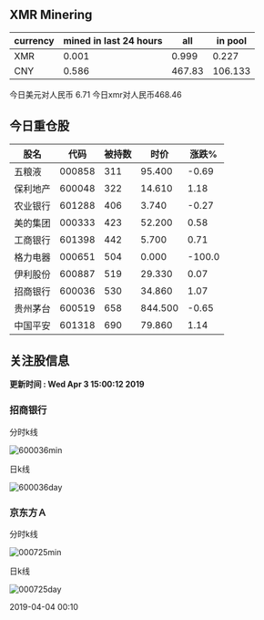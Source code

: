 ## XMR Minering

|currency|mined in last 24 hours|all|in pool|
|---|---|---|---|
|XMR|0.001|0.999|0.227|
|CNY|0.586|467.83|106.133|

今日美元对人民币 6.71	今日xmr对人民币468.46


## 今日重仓股 

|股名|代码|被持数|时价|涨跌%|
|---|---|---|---|---|
|五粮液|000858|311|95.400|-0.69|
|保利地产|600048|322|14.610|1.18|
|农业银行|601288|406|3.740|-0.27|
|美的集团|000333|423|52.200|0.58|
|工商银行|601398|442|5.700|0.71|
|格力电器|000651|504|0.000|-100.0|
|伊利股份|600887|519|29.330|0.07|
|招商银行|600036|530|34.860|1.07|
|贵州茅台|600519|658|844.500|-0.65|
|中国平安|601318|690|79.860|1.14|

## 关注股信息
**更新时间 : Wed Apr  3 15:00:12 2019**
### 招商银行 
分时k线

![600036min](http://image.sinajs.cn/newchart/min/n/sh600036.gif)

日k线

![600036day](http://image.sinajs.cn/newchart/daily/n/sh600036.gif)

### 京东方Ａ 
分时k线

![000725min](http://image.sinajs.cn/newchart/min/n/sz000725.gif)

日k线

![000725day](http://image.sinajs.cn/newchart/daily/n/sz000725.gif)

2019-04-04 00:10